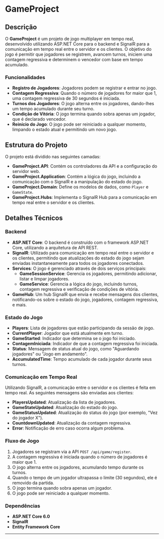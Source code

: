 # GameProject

## Descrição

O **GameProject** é um projeto de jogo multiplayer em tempo real, desenvolvido utilizando ASP.NET Core para o backend e SignalR para a comunicação em tempo real entre o servidor e os clientes. O objetivo do jogo é permitir que jogadores se registrem, avancem turnos, iniciem uma contagem regressiva e determinem o vencedor com base em tempo acumulado.

### Funcionalidades

- **Registro de Jogadores**: Jogadores podem se registrar e entrar no jogo.
- **Contagem Regressiva**: Quando o número de jogadores for maior que 1, uma contagem regressiva de 30 segundos é iniciada.
- **Turnos dos Jogadores**: O jogo alterna entre os jogadores, dando-lhes um tempo acumulado durante seu turno.
- **Condição de Vitória**: O jogo termina quando sobra apenas um jogador, que é declarado vencedor.
- **Reinício do Jogo**: O jogo pode ser reiniciado a qualquer momento, limpando o estado atual e permitindo um novo jogo.

## Estrutura do Projeto

O projeto está dividido nas seguintes camadas:

- **GameProject.API**: Contém os controladores da API e a configuração do servidor web.
- **GameProject.Application**: Contém a lógica do jogo, incluindo a comunicação com o SignalR e a manipulação do estado do jogo.
- **GameProject.Domain**: Define os modelos de dados, como `Player` e `GameState`.
- **GameProject.Hubs**: Implementa o SignalR Hub para a comunicação em tempo real entre o servidor e os clientes.

## Detalhes Técnicos

### Backend

- **ASP.NET Core**: O backend é construído com o framework ASP.NET Core, utilizando a arquitetura de API REST.
- **SignalR**: Utilizado para comunicação em tempo real entre o servidor e os clientes, permitindo que atualizações do estado do jogo sejam enviadas instantaneamente para todos os jogadores conectados.
- **Services**: O jogo é gerenciado através de dois serviços principais:
  - **GameSessionService**: Gerencia os jogadores, permitindo adicionar, listar e limpar jogadores.
  - **GameService**: Gerencia a lógica do jogo, incluindo turnos, contagem regressiva e verificação de condições de vitória.
- **GameHub**: Um hub SignalR que envia e recebe mensagens dos clientes, notificando-os sobre o estado do jogo, jogadores, contagem regressiva, e mais.

### Estado do Jogo

- **Players**: Lista de jogadores que estão participando da sessão de jogo.
- **CurrentPlayer**: Jogador que está atualmente em turno.
- **GameStarted**: Indicador que determina se o jogo foi iniciado.
- **ContagemIniciada**: Indicador de que a contagem regressiva foi iniciada.
- **Status**: Mensagem de status atual do jogo, como "Aguardando jogadores" ou "Jogo em andamento".
- **AccumulatedTime**: Tempo acumulado de cada jogador durante seus turnos.

### Comunicação em Tempo Real

Utilizando SignalR, a comunicação entre o servidor e os clientes é feita em tempo real. As seguintes mensagens são enviadas aos clientes:

- **PlayersUpdated**: Atualização da lista de jogadores.
- **GameStateUpdated**: Atualização do estado do jogo.
- **GameStatusUpdated**: Atualização do status do jogo (por exemplo, "Vez do jogador X").
- **CountdownUpdated**: Atualização da contagem regressiva.
- **Error**: Notificação de erro caso ocorra algum problema.

### Fluxo de Jogo

1. Jogadores se registram via a API `POST /api/game/register`.
2. A contagem regressiva é iniciada quando o número de jogadores é maior que 1.
3. O jogo alterna entre os jogadores, acumulando tempo durante os turnos.
4. Quando o tempo de um jogador ultrapassa o limite (30 segundos), ele é removido da partida.
5. O jogo termina quando sobra apenas um jogador.
6. O jogo pode ser reiniciado a qualquer momento.

### Dependências

- **ASP.NET Core 6.0**
- **SignalR**
- **Entity Framework Core** 

---

